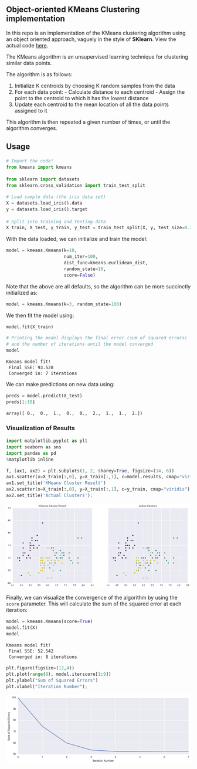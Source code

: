 
## Object-oriented KMeans Clustering implementation

In this repo is an implementation of the KMeans clustering algorithm using an object oriented approach, vaguely in the style of **SKlearn**. View the actual code [here](https://github.com/joelcarlson/ipython-notebooks/blob/master/KMeans-Implementation/kmeans/kmeans.py).

The KMeans algorithm is an unsupervised learning technique for clustering similar data points.

The algorithm is as follows:


  1. Initialize K centroids by choosing K random samples from the data
  2. For each data point:
    - Calculate distance to each centroid
    - Assign the point to the centroid to which it has the lowest distance
  3. Update each centroid to the mean location of all the data points assigned to it

This algorithm is then repeated a given number of times, or until the algorithm converges.


## Usage


```python
# Import the code!
from kmeans import kmeans 

from sklearn import datasets
from sklearn.cross_validation import train_test_split
```


```python
# Load sample data (the iris data set)
X = datasets.load_iris().data
y = datasets.load_iris().target

# Split into training and testing data
X_train, X_test, y_train, y_test = train_test_split(X, y, test_size=0.3)
```

With the data loaded, we can initialize and train the model:


```python
model = kmeans.Kmeans(k=10,
                      num_iter=100,
                      dist_func=kmeans.euclidean_dist,
                      random_state=10,
                      score=False)
```

Note that the above are all defaults, so the algorithm can be more succinctly initialized as:


```python
model = kmeans.Kmeans(k=3, random_state=100)
```

We then fit the model using:


```python
model.fit(X_train)
```


```python
# Printing the model displays the final error (sum of squared errors)
# and the number of iterations until the model converged
model
```




    Kmeans model fit!        
     Final SSE: 93.528         
     Converged in: 7 iterations



We can make predictions on new data using:


```python
preds = model.predict(X_test)
preds[1:10]
```




    array([ 0.,  0.,  1.,  0.,  0.,  2.,  1.,  1.,  2.])



### Visualization of Results


```python
import matplotlib.pyplot as plt
import seaborn as sns
import pandas as pd
%matplotlib inline
```

```python
f, (ax1, ax2) = plt.subplots(1, 2, sharey=True, figsize=(14, 6))
ax1.scatter(x=X_train[:,0], y=X_train[:,1], c=model.results, cmap="viridis")
ax1.set_title('KMeans Cluster Result')
ax2.scatter(x=X_train[:,0], y=X_train[:,1], c=y_train, cmap="viridis")
ax2.set_title('Actual Clusters');
```


![png](figs/clusters.png)


Finally, we can visualize the convergence of the algorithm by using the `score` parameter. This will calculate the sum of the squared error at each iteration:


```python
model = kmeans.Kmeans(score=True)
model.fit(X)
model
```




    Kmeans model fit!        
     Final SSE: 52.542         
     Converged in: 8 iterations




```python
plt.figure(figsize=(12,4))
plt.plot(range(8), model.iterscore[1:9])
plt.ylabel("Sum of Squared Errors")
plt.xlabel("Iteration Number");
```


![png](figs/convergence.png)
